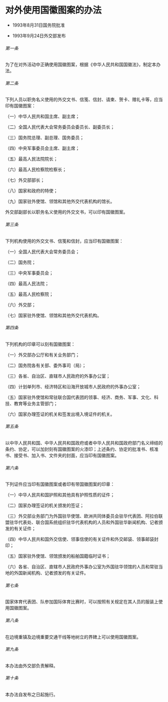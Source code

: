 # 对外使用国徽图案的办法

- 1993年8月31日国务院批准

- 1993年9月24日外交部发布

<!-- INFO END -->

###### 第一条

为了在对外活动中正确使用国徽图案，根据《中华人民共和国国徽法》，制定本办法。

###### 第二条

下列人员以职务名义使用的外交文书、信笺、信封、请柬、贺卡、赠礼卡等，应当印有国徽图案：

（一）中华人民共和国主席、副主席；

（二）全国人民代表大会常务委员会委员长、副委员长；

（三）国务院总理、副总理、国务委员；

（四）中央军事委员会主席、副主席；

（五）最高人民法院院长；

（六）最高人民检察院检察长；

（七）外交部部长；

（八）国家和政府的特使；

（九）国家驻外使馆、领馆和其他外交代表机构的馆长。

外交部副部长以职务名义使用的外交文书，可以印有国徽图案。

###### 第三条

下列机构使用的外交文书、信笺和信封，应当印有国徽图案：

（一）全国人民代表大会常务委员会；

（二）国务院；

（三）中央军事委员会；

（四）最高人民法院；

（五）最高人民检察院；

（六）外交部；

（七）国家驻外使馆、领馆和其他外交代表机构。

###### 第四条

下列机构的印章可以刻有国徽图案：

（一）外交部办公厅和有关业务部门；

（二）国务院各有关部、委外事司（局）；

（三）各省、自治区、直辖市人民政府的外事办公室；

（四）计划单列市、经济特区和沿海开放城市人民政府的外事办公室；

（五）国家驻外使馆和常驻联合国代表团的领事、经济、商务、军事、文化、科技、教育等业务主管部门；

（六）国家办理签证的机关和签发出境入境证件的机关。

###### 第五条

以中华人民共和国、中华人民共和国政府或者中华人民共和国政府部门名义缔结的条约、协定，可以加封刻有国徽图案的火漆印；上述条约、协定的批准书、核准书、接受书、加入书、文件夹的封面，应当印有国徽图案。

###### 第六条

下列证件应当印有国徽图案或者印有带国徽图案的印章：

（一）中华人民共和国护照和其他具有护照性质的证件；

（二）国家办理签证的机关颁发的签证；

（三）外交部业务部门为外国驻华使馆、欧洲共同体委员会驻华代表团、阿拉伯联盟驻华代表处、联合国系统组织驻华代表机构的人员和外国驻华新闻机构、记者颁发的有关证件；

（四）中华人民共和国外交信使、领事信使的有关证件和外交邮袋、领事邮袋封印；

（五）国家驻外使馆、领馆颁发的船舶国籍临时证书；

（六）各省、自治区、直辖市人民政府外事办公室为外国驻华领馆的人员和常驻当地的外国新闻机构、记者颁发的有关证件。

###### 第七条

国家体育代表团、队参加国际体育比赛时，可以按照有关规定在其人员的服装上使用国徽图案。

###### 第八条

在边境重镇及边境重要交通干线等地树立的界碑上可以使用国徽图案。

###### 第九条

本办法由外交部负责解释。

###### 第十条

本办法自发布之日起施行。
